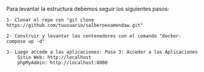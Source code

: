 Para levantar la estructura debemos seguir los siguientes pasos:

    1- Clonar el repo con "git clone https://github.com/tuusuario/salberoexamendaw.git"

    2- Construir y levantar los contenedores con el comando "docker-compose up -d"

    3- Luego accede a las aplicaciones: Paso 3: Acceder a las Aplicaciones
        Sitio Web: http://localhost
        phpMyAdmin: http://localhost:8000
        

